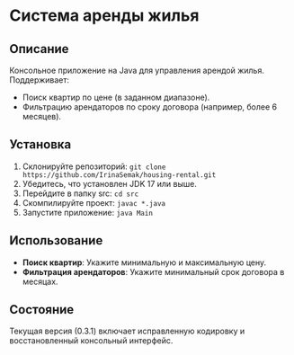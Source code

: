 # Система аренды жилья

## Описание
Консольное приложение на Java для управления арендой жилья. Поддерживает:
- Поиск квартир по цене (в заданном диапазоне).
- Фильтрацию арендаторов по сроку договора (например, более 6 месяцев).

## Установка
1. Склонируйте репозиторий: `git clone https://github.com/IrinaSemak/housing-rental.git`
2. Убедитесь, что установлен JDK 17 или выше.
3. Перейдите в папку src: `cd src`
4. Скомпилируйте проект: `javac *.java`
5. Запустите приложение: `java Main`

## Использование
- **Поиск квартир**: Укажите минимальную и максимальную цену.
- **Фильтрация арендаторов**: Укажите минимальный срок договора в месяцах.

## Состояние
Текущая версия (0.3.1) включает исправленную кодировку и восстановленный консольный интерфейс.